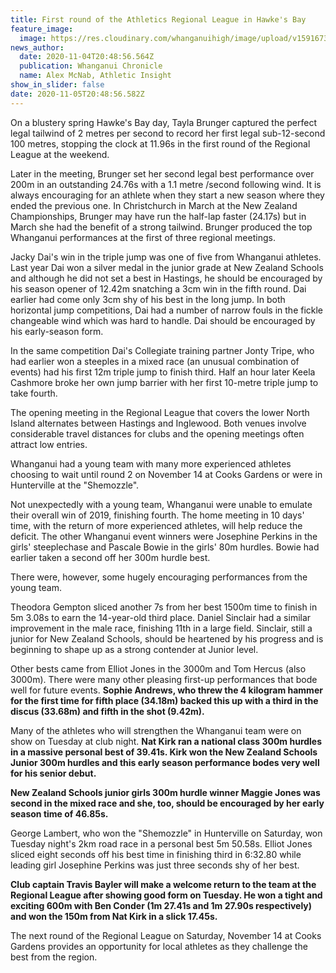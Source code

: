 ```yaml
---
title: First round of the Athletics Regional League in Hawke's Bay
feature_image:
  image: https://res.cloudinary.com/whanganuihigh/image/upload/v1591673071/News/Athletics-Image.jpg
news_author:
  date: 2020-11-04T20:48:56.564Z
  publication: Whanganui Chronicle
  name: Alex McNab, Athletic Insight
show_in_slider: false
date: 2020-11-05T20:48:56.582Z
---
```

On a blustery spring Hawke's Bay day, Tayla Brunger captured the perfect legal tailwind of 2 metres per second to record her first legal sub-12-second 100 metres, stopping the clock at 11.96s in the first round of the Regional League at the weekend.

Later in the meeting, Brunger set her second legal best performance over 200m in an outstanding 24.76s with a 1.1 metre /second following wind. It is always encouraging for an athlete when they start a new season where they ended the previous one. In Christchurch in March at the New Zealand Championships, Brunger may have run the half-lap faster (24.17s) but in March she had the benefit of a strong tailwind. Brunger produced the top Whanganui performances at the first of three regional meetings.

Jacky Dai's win in the triple jump was one of five from Whanganui athletes. Last year Dai won a silver medal in the junior grade at New Zealand Schools and although he did not set a best in Hastings, he should be encouraged by his season opener of 12.42m snatching a 3cm win in the fifth round. Dai earlier had come only 3cm shy of his best in the long jump. In both horizontal jump competitions, Dai had a number of narrow fouls in the fickle changeable wind which was hard to handle. Dai should be encouraged by his early-season form.

In the same competition Dai's Collegiate training partner Jonty Tripe, who had earlier won a steeples in a mixed race (an unusual combination of events) had his first 12m triple jump to finish third. Half an hour later Keela Cashmore broke her own jump barrier with her first 10-metre triple jump to take fourth.

The opening meeting in the Regional League that covers the lower North Island alternates between Hastings and Inglewood. Both venues involve considerable travel distances for clubs and the opening meetings often attract low entries.

Whanganui had a young team with many more experienced athletes choosing to wait until round 2 on November 14 at Cooks Gardens or were in Hunterville at the "Shemozzle".

Not unexpectedly with a young team, Whanganui were unable to emulate their overall win of 2019, finishing fourth. The home meeting in 10 days' time, with the return of more experienced athletes, will help reduce the deficit. The other Whanganui event winners were Josephine Perkins in the girls' steeplechase and Pascale Bowie in the girls' 80m hurdles. Bowie had earlier taken a second off her 300m hurdle best.

There were, however, some hugely encouraging performances from the young team.

Theodora Gempton sliced another 7s from her best 1500m time to finish in 5m 3.08s to earn the 14-year-old third place. Daniel Sinclair had a similar improvement in the male race, finishing 11th in a large field. Sinclair, still a junior for New Zealand Schools, should be heartened by his progress and is beginning to shape up as a strong contender at Junior level.

Other bests came from Elliot Jones in the 3000m and Tom Hercus (also 3000m). There were many other pleasing first-up performances that bode well for future events. **Sophie Andrews, who threw the 4 kilogram hammer for the first time for fifth place (34.18m) backed this up with a third in the discus (33.68m) and fifth in the shot (9.42m).**

Many of the athletes who will strengthen the Whanganui team were on show on Tuesday at club night. **Nat Kirk ran a national class 300m hurdles in a massive personal best of 39.41s. Kirk won the New Zealand Schools Junior 300m hurdles and this early season performance bodes very well for his senior debut.**

**New Zealand Schools junior girls 300m hurdle winner Maggie Jones was second in the mixed race and she, too, should be encouraged by her early season time of 46.85s.**

George Lambert, who won the "Shemozzle" in Hunterville on Saturday, won Tuesday night's 2km road race in a personal best 5m 50.58s. Elliot Jones sliced eight seconds off his best time in finishing third in 6:32.80 while leading girl Josephine Perkins was just three seconds shy of her best.

**Club captain Travis Bayler will make a welcome return to the team at the Regional League after showing good form on Tuesday. He won a tight and exciting 600m with Ben Conder (1m 27.41s and 1m 27.90s respectively) and won the 150m from Nat Kirk in a slick 17.45s.**

The next round of the Regional League on Saturday, November 14 at Cooks Gardens provides an opportunity for local athletes as they challenge the best from the region.